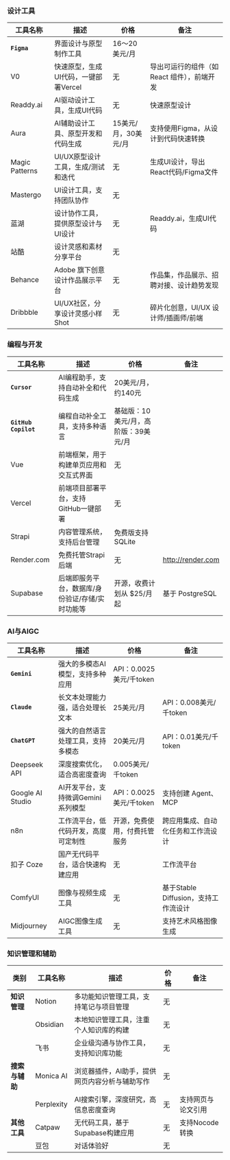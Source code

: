 ### 设计工具 
| 工具名称            | 描述                                        | 价格                    | 备注                                  |
|---------------------|---------------------------------------------|------------------------|---------------------------------------|
| **`Figma`**         | 界面设计与原型制作工具                        | 16～20美元/月             |                                       |
| V0                  | 快速原型，生成UI代码，一键部署Vercel          | 无                      | 导出可运行的组件（如 React 组件），前端开发 |
| Readdy.ai           | AI驱动设计工具，生成UI代码                    | 无                      | 快速原型设计                          |
| Aura                | AI辅助设计工具、原型开发和代码生成             | 15美元/月，30美元/月     | 支持使用Figma，从设计到代码快速转换      |
| Magic Patterns      | UI/UX原型设计工具，生成/测试和迭代             | 无                      | 生成UI设计，导出React代码/Figma文件 |
| Mastergo            | UI设计工具，支持团队协作                      | 无                      |                                       |
| 蓝湖                 | 设计协作工具，提供原型设计与UI设计            | 无                      | Readdy.ai，生成UI代码                   |
| 站酷                 | 设计灵感和素材分享平台                       | 无                      |                                       |
| Behance             | Adobe 旗下创意设计作品展示平台                | 无                      | 作品集，作品展示、招聘对接、设计趋势发现  |
| Dribbble            | UI/UX社区，分享设计灵感小样Shot               | 无                      | 碎片化创意，UI/UX 设计师/插画师/前端   |


### 编程与开发
| 工具名称            | 描述                                        | 价格                    | 备注                                  |
|---------------------|---------------------------------------------|------------------------|---------------------------------------|
| **`Cursor`**        | AI编程助手，支持自动补全和代码生成         | 20美元/月，约140元       |                                       |
| **`GitHub Copilot`**| 编程自动补全工具，支持多种语言             | 基础版：10美元/月，高阶版：39美元/月 |                                |
| Vue                 | 前端框架，用于构建单页应用和交互式界面     | 无                      |                                       |
| Vercel              | 前端项目部署平台，支持GitHub一键部署       | 无                      |                                       |
| Strapi              | 内容管理系统，支持后台管理                 | 免费版支持SQLite         |                                       |
| Render.com          | 免费托管Strapi后端                         | 无                      | http://render.com                    |
| Supabase            | 后端即服务平台，数据库/身份验证/存储/实时功能等 | 开源，收费计划从 $25/月 起 | 基于 PostgreSQL                    |


### AI与AIGC
| 工具名称            | 描述                                        | 价格                    | 备注                                  |
|---------------------|---------------------------------------------|------------------------|---------------------------------------|
| **`Gemini`**        | 强大的多模态AI模型，支持多种应用           | API：0.0025美元/千token     |                                       |
| **`Claude`**        | 长文本处理能力强，适合处理长文本           | 25美元/月                   | API：0.008美元/千token                 |
| **`ChatGPT`**       | 强大的自然语言处理工具，支持多模态          | 20美元/月                  | API：0.01美元/千token                  |
| Deepseek API        | 深度搜索优化，适合高密度查询               | 0.005美元/千token          |                                       |
| Google AI Studio    | AI开发平台，支持微调Gemini系列模型         | API：0.0025美元/千token    | 支持创建 Agent、MCP                    |
| n8n                 | 工作流平台，低代码开发，高度可定制性       | 开源，免费使用，付费托管服务  | 跨应用集成、自动化任务和工作流设计       | 
| 扣子 Coze           | 国产无代码平台，适合快速构建应用           | 无                          | 工作流平台                            |
| ComfyUI             | 图像与视频生成工具                       | 无                          | 基于Stable Diffusion，支持工作流设计   |
| Midjourney          | AIGC图像生成工具                           | 无                       | 支持艺术风格图像生成                   |


### 知识管理和辅助
| 类别              | 工具名称            | 描述                                        | 价格                    | 备注                                  |
|-------------------|---------------------|---------------------------------------------|------------------------|---------------------------------------|
| **知识管理**      | Notion              | 多功能知识管理工具，支持笔记与项目管理     | 无                      |                                       |
|                   | Obsidian            | 本地知识管理工具，注重个人知识库的构建     | 无                      |                                       |
|                   | 飞书                 | 企业级沟通与协作工具，支持知识库功能       | 无                      |                                       |
| **搜索与辅助**    | Monica AI           | 浏览器插件，AI助手，提供网页内容分析与辅助写作 | 无                    |                                       |
|                   | Perplexity          | AI搜索引擎，深度研究，高信息密度查询       | 无                      | 支持网页与论文引用                     |
| **其他工具**       | Catpaw              | 无代码工具，基于Supabase构建应用           | 无                      | 支持Nocode转换                          |
|                   | 豆包                | 对话体验好                               | 无                      |                                          |

